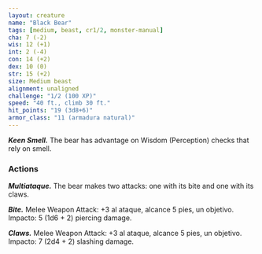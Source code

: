 ```yaml
---
layout: creature
name: "Black Bear"
tags: [medium, beast, cr1/2, monster-manual]
cha: 7 (-2)
wis: 12 (+1)
int: 2 (-4)
con: 14 (+2)
dex: 10 (0)
str: 15 (+2)
size: Medium beast
alignment: unaligned
challenge: "1/2 (100 XP)"
speed: "40 ft., climb 30 ft."
hit_points: "19 (3d8+6)"
armor_class: "11 (armadura natural)"
---
```


***Keen Smell.*** The bear has advantage on Wisdom (Perception) checks that rely on smell.

### Actions

***Multiataque.*** The bear makes two attacks: one with its bite and one with its claws.

***Bite.*** Melee Weapon Attack: +3 al ataque, alcance 5 pies, un objetivo. Impacto: 5 (1d6 + 2) piercing damage.

***Claws.*** Melee Weapon Attack: +3 al ataque, alcance 5 pies, un objetivo. Impacto: 7 (2d4 + 2) slashing damage.
